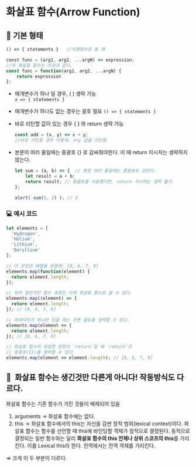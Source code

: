 # 화살표 함수(Arrow Function)

## 📌 기본 형태
```javascript
() => { statements }   //익명함수로 쓸 때

const func = (arg1, arg2, ...argN) => expression;
//위 화살표 함수는 이것과 같다.
const func = function(arg1, arg2, ...argN) {
    return expression
};
```
- 매개변수가 하나 일 경우, ( ) 생략 가능   
    `x => { statements }`
- 매개변수가 하나도 없는 경우는 괄호 필요
    `() => { statements }`
- 바로 리턴할 값이 있는 경우 { } 와 return 생략 가능
    
    ```javascript
    const add = (x, y) => x + y;
    //바로 리턴할 경우 이렇게. x+y 값을 리턴함.
    ```
- 본문이 여러 줄일때는 중괄호 {} 로 감싸줘야한다. 이 때 return 지시자는 생략하지 않는다.
    ```javascript
    let sum = (a, b) => {  // 본문 여러 줄일때는 중괄호로 감싼다.
        let result = a + b;
        return result; // 중괄호를 사용했다면, return 지시자는 생략 불가.
    };

    alert( sum(1, 2) ); // 3
    ```
    
### 💻 예시 코드

```javascript
let elements = [
  'Hydrogen',
  'Helium',
  'Lithium',
  'Beryllium'
];

// 이 문장은 배열을 반환함: [8, 6, 7, 9]
elements.map(function(element) {
  return element.length;
});

// 위의 일반적인 함수 표현은 아래 화살표 함수로 쓸 수 있다.
elements.map((element) => {
  return element.length;
}); // [8, 6, 7, 9]

// 파라미터가 하나만 있을 때는 주변 괄호를 생략할 수 있다.
elements.map(element => {
  return element.length;
}); // [8, 6, 7, 9]

// 화살표 함수의 유일한 문장이 'return'일 때 'return'과
// 중괄호({})를 생략할 수 있다.
elements.map(element => element.length); // [8, 6, 7, 9]
```

## 📌  **화살표 함수는 생긴것만 다른게 아니다! 작동방식도 다르다.** 
화살표 함수는 기존 함수가 가진 것들이 배제되어 있음

1. arguments   → 화살표 함수에는 없다.
2. this   → 화살표 함수에서의 this는 자신을 감싼 정적 범위(lexical context)이다. 화살표 함수는 함수를 선언할 때 this에 바인딩할 객체가 정적으로 결정된다. 동적으로 결정되는 일반 함수와는 달리 **화살표 함수의 this 언제나 상위 스코프의 this**를 가리킨다. 이를 Lexical this라 한다. 전역에서는 전역 객체를 가리킨다. 

⇒ 크게 이 두 부분이 다르다.
